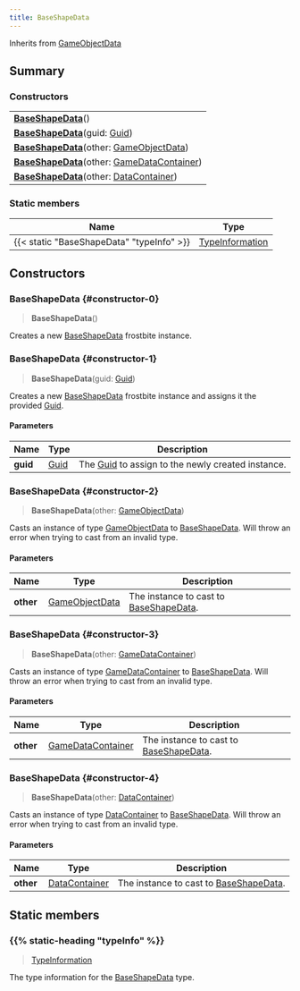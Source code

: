 ```yaml
---
title: BaseShapeData
---
```


Inherits from 
[GameObjectData](/vext/ref/fb/gameobjectdata)

## Summary
### Constructors
| |
| ----------- |
| **[BaseShapeData](#constructor-0)**() |
| **[BaseShapeData](#constructor-1)**(guid: [Guid](/vext/ref/shared/class/guid)) |
| **[BaseShapeData](#constructor-2)**(other: [GameObjectData](/vext/ref/fb/gameobjectdata)) |
| **[BaseShapeData](#constructor-3)**(other: [GameDataContainer](/vext/ref/fb/gamedatacontainer)) |
| **[BaseShapeData](#constructor-4)**(other: [DataContainer](/vext/ref/shared/class/datacontainer)) |

### Static members
| Name | Type |
| ---- | ---- |
| {{< static "BaseShapeData" "typeInfo" >}} | [TypeInformation](/vext/ref/shared/class/typeinformation) |

## Constructors
### BaseShapeData {#constructor-0}
> **BaseShapeData**()

Creates a new [BaseShapeData](/vext/ref/fb/baseshapedata) frostbite instance.

### BaseShapeData {#constructor-1}
> **BaseShapeData**(guid: [Guid](/vext/ref/shared/class/guid))

Creates a new [BaseShapeData](/vext/ref/fb/baseshapedata) frostbite instance and assigns it the provided [Guid](/vext/ref/shared/class/guid).

#### Parameters
| Name | Type | Description |
| ---- | ---- | ----------- |
| **guid** | [Guid](/vext/ref/shared/class/guid) | The [Guid](/vext/ref/shared/class/guid) to assign to the newly created instance. |

### BaseShapeData {#constructor-2}
> **BaseShapeData**(other: [GameObjectData](/vext/ref/fb/gameobjectdata))

Casts an instance of type [GameObjectData](/vext/ref/fb/gameobjectdata) to [BaseShapeData](/vext/ref/fb/baseshapedata). Will throw an error when trying to cast from an invalid type.

#### Parameters
| Name | Type | Description |
| ---- | ---- | ----------- |
| **other** | [GameObjectData](/vext/ref/fb/gameobjectdata) | The instance to cast to [BaseShapeData](/vext/ref/fb/baseshapedata). |

### BaseShapeData {#constructor-3}
> **BaseShapeData**(other: [GameDataContainer](/vext/ref/fb/gamedatacontainer))

Casts an instance of type [GameDataContainer](/vext/ref/fb/gamedatacontainer) to [BaseShapeData](/vext/ref/fb/baseshapedata). Will throw an error when trying to cast from an invalid type.

#### Parameters
| Name | Type | Description |
| ---- | ---- | ----------- |
| **other** | [GameDataContainer](/vext/ref/fb/gamedatacontainer) | The instance to cast to [BaseShapeData](/vext/ref/fb/baseshapedata). |

### BaseShapeData {#constructor-4}
> **BaseShapeData**(other: [DataContainer](/vext/ref/shared/class/datacontainer))

Casts an instance of type [DataContainer](/vext/ref/shared/class/datacontainer) to [BaseShapeData](/vext/ref/fb/baseshapedata). Will throw an error when trying to cast from an invalid type.

#### Parameters
| Name | Type | Description |
| ---- | ---- | ----------- |
| **other** | [DataContainer](/vext/ref/shared/class/datacontainer) | The instance to cast to [BaseShapeData](/vext/ref/fb/baseshapedata). |

## Static members
### {{% static-heading "typeInfo" %}}
> [TypeInformation](/vext/ref/shared/class/typeinformation)

The type information for the [BaseShapeData](/vext/ref/fb/baseshapedata) type.

